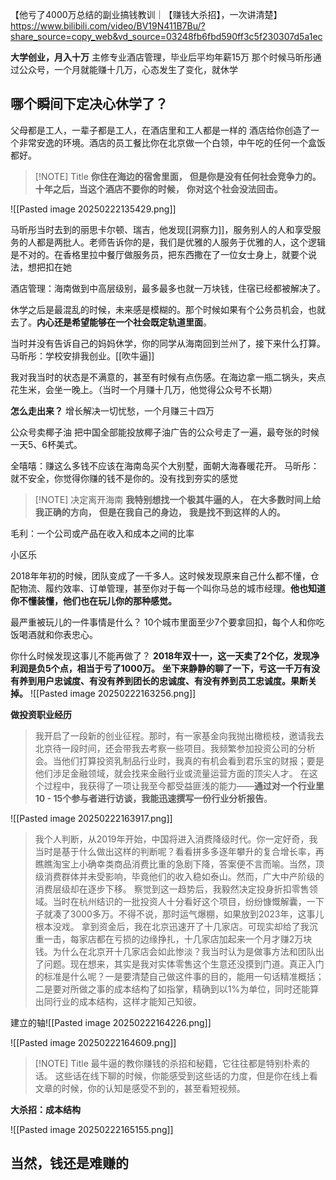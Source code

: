 【他亏了4000万总结的副业搞钱教训｜【赚钱大杀招】，一次讲清楚】 https://www.bilibili.com/video/BV19N411B7Bu/?share_source=copy_web&vd_source=03248fb6fbd590ff3c5f230307d5a1ec

**大学创业，月入十万**
主修专业酒店管理，毕业后平均年薪15万
那个时候马昕彤通过公众号，一个月就能赚十几万，心态发生了变化，就休学

## **哪个瞬间下定决心休学了？**

父母都是工人，一辈子都是工人，在酒店里和工人都是一样的
酒店给你创造了一个非常安逸的环境。酒店的员工餐比你在北京做一个白领，中午吃的任何一个盒饭都好。

> [!NOTE] Title
> **你住在海边的宿舍里面，**
> **但是你是没有任何社会竞争力的。**
> **十年之后，当这个酒店不要你的时候，**
> **你对这个社会没法回击。**

![[Pasted image 20250222135429.png]]

马昕彤当时去到的丽思卡尔顿、瑞吉，他发现[[洞察力]]，服务别人的人和享受服务的人都是两批人。老师告诉你的是，我们是优雅的人服务于优雅的人，这个逻辑是不对的。在香格里拉中餐厅做服务员，把东西撒在了一位女士身上，就要个说法，想把扣在她

酒店管理：海南做到中高层级别，最多最多也就一万块钱，住宿已经都被解决了。

休学之后是最混乱的时候，未来感是模糊的。那个时候如果有个公务员机会，也就去了。**内心还是希望能够在一个社会既定轨道里面**。

当时并没有告诉自己的妈妈休学，你的同学从海南回到兰州了，接下来什么打算。马昕彤：学校安排我创业。[[吹牛逼]]

我对我当时的状态是不满意的，甚至有时候有点伤感。在海边拿一瓶二锅头，夹点花生米，会坐一晚上。（当时一个月赚十几万，他觉得公众号不长期）

**怎么走出来？**
增长解决一切忧愁，一个月赚三十四万

公众号卖椰子油
把中国全部能投放椰子油广告的公众号走了一遍，最夸张的时候一天5、6杯美式。

全嘻嘻：赚这么多钱不应该在海南岛买个大别墅，面朝大海春暖花开。
马昕彤：就不安全，你觉得你赚的钱不是你的。没有找到夯实的感觉


> [!NOTE] 决定离开海南
> **我特别想找一个极其牛逼的人，**
> **在大多数时间上给我正确的方向，**
> **但是在我自己的身边，**
> **我是找不到这样的人的。**

毛利：一个公司或产品在收入和成本之间的比率

小区乐

2018年年初的时候，团队变成了一千多人。这时候发现原来自己什么都不懂，仓配物流、履约效率、订单管理，甚至你对于每一个叫你马总的城市经理。**他也知道你不懂装懂，他们也在玩儿你的那种感觉。**

最严重被玩儿的一件事情是什么？
10个城市里面至少7个要拿回扣，每个人和你吃饭喝酒就和你表忠心。

你什么时候发现这事儿不能再做了？
**2018年双十一，这一天卖了2个亿，发现净利润是负5个点，相当于亏了1000万。**
**坐下来静静的聊了一下，亏这一千万有没有养到用户忠诚度、有没有养到团长的忠诚度、有没有养到员工忠诚度。果断关掉。**
![[Pasted image 20250222163256.png]]

**做投资职业经历**
> 我开启了一段新的创业征程。那时，有一家基金向我抛出橄榄枝，邀请我去北京待一段时间，还会带我去考察一些项目。我频繁参加投资公司的分析会。当他们打算投资乳制品行业时，我真的有机会看到君乐宝的财报；要是他们涉足金融领域，就会找来金融行业或流量运营方面的顶尖人才。
> 在这个过程中，我获得了一项让我至今都受益匪浅的能力——**通过对一个行业里10 - 15个参与者进行访谈，我能迅速撰写一份行业分析报告**。

![[Pasted image 20250222163917.png]]
> 我个人判断，从2019年开始，中国将进入消费降级时代。你一定好奇，我当时是基于什么做出这样的判断呢？看看拼多多逐年攀升的复合增长率，再瞧瞧淘宝上小确幸类商品消费比重的急剧下降，答案便不言而喻。当然，顶级消费群体并未受影响，毕竟他们的收入稳如泰山。然而，广大中产阶级的消费层级却在逐步下移。
> 察觉到这一趋势后，我毅然决定投身折扣零售领域。当时在杭州结识的一批投资人十分看好这个项目，纷纷慷慨解囊，一下子就凑了3000多万。不得不说，那时运气爆棚，如果放到2023年，这事儿根本没戏。
> 拿到资金后，我在北京迅速开了十几家店。可现实却给了我沉重一击，每家店都在亏损的边缘挣扎，十几家店加起来一个月才赚2万块钱。为什么在北京开十几家店会如此惨淡？我当时认为是做事方法和团队出了问题。现在想来，其实是我对实体零售这个生意还没摸到门道。真正入门的标准是什么呢？一是要清楚自己做这件事的目的，能用一句话精准概括；二是要对所做之事的成本结构了如指掌，精确到以1%为单位，同时还能算出同行业的成本结构，这样才能知己知彼。

建立的轴![[Pasted image 20250222164226.png]]

![[Pasted image 20250222164609.png]]



> [!NOTE] Title
> 最牛逼的教你赚钱的杀招和秘籍，它往往都是特别朴素的话。
> 这些话在线下聊的时候，你能感受到这些话的力度，但是你在线上看文章的时候，你的认知是感受不到的，甚至看短视频。

**大杀招：成本结构**

![[Pasted image 20250222165155.png]]


## 当然，钱还是难赚的

